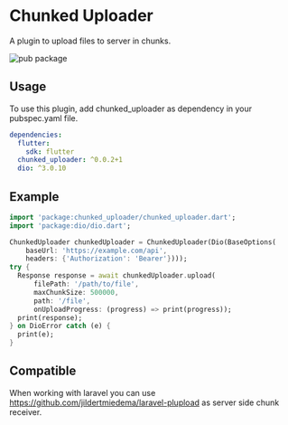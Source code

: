 # Chunked Uploader

A plugin to upload files to server in chunks.

![pub package](https://img.shields.io/pub/v/chunked_uploader.svg)

## Usage

To use this plugin, add chunked_uploader as dependency in your pubspec.yaml file.

``` yaml
dependencies:
  flutter:
    sdk: flutter
  chunked_uploader: ^0.0.2+1
  dio: ^3.0.10
```

## Example

``` dart
import 'package:chunked_uploader/chunked_uploader.dart';
import 'package:dio/dio.dart';

ChunkedUploader chunkedUploader = ChunkedUploader(Dio(BaseOptions(
    baseUrl: 'https://example.com/api',
    headers: {'Authorization': 'Bearer'})));
try {
  Response response = await chunkedUploader.upload(
      filePath: '/path/to/file',
      maxChunkSize: 500000,
      path: '/file',
      onUploadProgress: (progress) => print(progress));
  print(response);
} on DioError catch (e) {
  print(e);
}
```

## Compatible 

When working with laravel you can use https://github.com/jildertmiedema/laravel-plupload as server side chunk receiver.